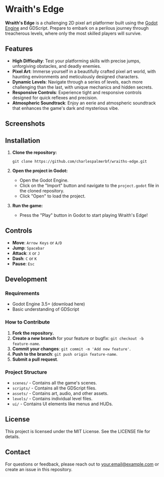 Wraith's Edge
=============

**Wraith's Edge** is a challenging 2D pixel art platformer built using the [Godot Engine](https://godotengine.org/) and GDScript. Prepare to embark on a perilous journey through treacherous levels, where only the most skilled players will survive.

Features
--------

-   **High Difficulty**: Test your platforming skills with precise jumps, unforgiving obstacles, and deadly enemies.
-   **Pixel Art**: Immerse yourself in a beautifully crafted pixel art world, with haunting environments and meticulously designed characters.
-   **Dynamic Levels**: Navigate through a series of levels, each more challenging than the last, with unique mechanics and hidden secrets.
-   **Responsive Controls**: Experience tight and responsive controls designed for quick reflexes and precision.
-   **Atmospheric Soundtrack**: Enjoy an eerie and atmospheric soundtrack that enhances the game's dark and mysterious vibe.

Screenshots
-----------

Installation
------------

1.  **Clone the repository:**

    ```
    git clone https://github.com/charlespalmerbf/wraiths-edge.git
    ```

3.  **Open the project in Godot:**

    -   Open the Godot Engine.
    -   Click on the "Import" button and navigate to the `project.godot` file in the cloned repository.
    -   Click "Open" to load the project.
      
4.  **Run the game:**

    -   Press the "Play" button in Godot to start playing Wraith's Edge!

Controls
--------

-   **Move**: `Arrow Keys` or `A/D`
-   **Jump**: `Spacebar`
-   **Attack**: `X` or `J`
-   **Dash**: `C` or `K`
-   **Pause**: `Esc`

Development
-----------

### Requirements

-   Godot Engine 3.5+ (download here)
-   Basic understanding of GDScript

### How to Contribute

1.  **Fork the repository.**
2.  **Create a new branch** for your feature or bugfix: `git checkout -b feature-name`.
3.  **Commit your changes**: `git commit -m 'Add new feature'`.
4.  **Push to the branch**: `git push origin feature-name`.
5.  **Submit a pull request**.

### Project Structure

-   `scenes/` - Contains all the game's scenes.
-   `scripts/` - Contains all the GDScript files.
-   `assets/` - Contains art, audio, and other assets.
-   `levels/` - Contains individual level files.
-   `ui/` - Contains UI elements like menus and HUDs.

License
-------

This project is licensed under the MIT License. See the LICENSE file for details.

Contact
-------

For questions or feedback, please reach out to your.email@example.com or create an issue in this repository.

